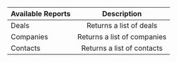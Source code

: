 | Available Reports      | Description |
| :---        |    :----:   |
| Deals      | Returns a list of deals       | 
| Companies   | Returns a list of companies        | 
| Contacts   | Returns a list of contacts        | 